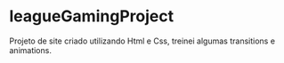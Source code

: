# leagueGamingProject
Projeto de site criado utilizando Html e Css, treinei algumas transitions e animations.
